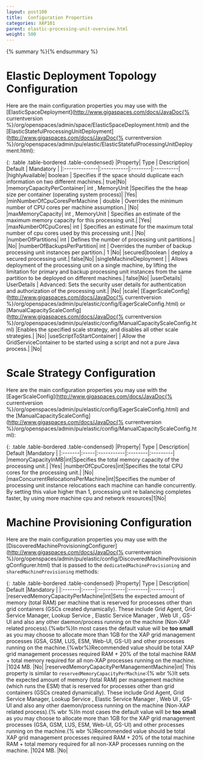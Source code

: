 ```yaml
---
layout: post100
title:  Configuration Properties
categories: XAP101
parent: elastic-processing-unit-overview.html
weight: 500
---
```


{% summary %}{% endsummary %}




# Elastic Deployment Topology Configuration

Here are the main configuration properties you may use with the [ElasticSpaceDeployment](http://www.gigaspaces.com/docs/JavaDoc{% currentversion %}/org/openspaces/admin/space/ElasticSpaceDeployment.html) and the [ElasticStatefulProcessingUnitDeployment](http://www.gigaspaces.com/docs/JavaDoc{% currentversion %}/org/openspaces/admin/pu/elastic/ElasticStatefulProcessingUnitDeployment.html):

{: .table .table-bordered .table-condensed}
|Property| Type | Description| Default | Mandatory |
|:--------------|:-----------|:--------|:----------|
|highlyAvailable| boolean | Specifies if the space should duplicate each information on two different machines.| true|No|
|memoryCapacityPerContainer| int , MemoryUnit |Specifies the the heap size per container (operating system process)| |Yes|
|minNumberOfCpuCoresPerMachine | double  | Overrides the minimum number of CPU cores per machine assumption.| |No|
|maxMemoryCapacity| int , MemoryUnit  | Specifies an estimate of the maximum memory capacity for this processing unit.| |Yes|
|maxNumberOfCpuCores| int | Specifies an estimate for the maximum total number of cpu cores used by this processing unit.| |No|
|numberOfPartitions| int | Defines the number of processing unit partitions.| |No|
|numberOfBackupsPerPartition| int | Overrides the number of backup processing unit instances per partition.| 1 |No|
|secured|boolean | deploy a secured processing unit.| false|No|
|singleMachineDeployment | | Allows deployment of the processing unit on a single machine, by lifting the limitation for primary and backup processing unit instances from the same partition to be deployed on different machines.| false|No|
|userDetails| UserDetails | Advanced: Sets the security user details for authentication and authorization of the processing unit.| |No|
|scale| [EagerScaleConfig](http://www.gigaspaces.com/docs/JavaDoc{% currentversion %}/org/openspaces/admin/pu/elastic/config/EagerScaleConfig.html) or [ManualCapacityScaleConfig](http://www.gigaspaces.com/docs/JavaDoc{% currentversion %}/org/openspaces/admin/pu/elastic/config/ManualCapacityScaleConfig.html) |Enables the specified scale strategy, and disables all other scale strategies.| |No|
|useScriptToStartContainer| | Allow the GridServiceContainer to be started using a script and not a pure Java process.| |No|

# Scale Strategy Configuration

Here are the main configuration properties you may use with the [EagerScaleConfig](http://www.gigaspaces.com/docs/JavaDoc{% currentversion %}/org/openspaces/admin/pu/elastic/config/EagerScaleConfig.html) and the [ManualCapacityScaleConfig](http://www.gigaspaces.com/docs/JavaDoc{% currentversion %}/org/openspaces/admin/pu/elastic/config/ManualCapacityScaleConfig.html):

{: .table .table-bordered .table-condensed}
|Property| Type | Description| Default |Mandatory |
|:-------|:-----|:-----------|:--------|:---------|
|memoryCapacityInMB|int|Specifies the total memory capacity of the processing unit.| |Yes|
|numberOfCpuCores|int|Specifies the total CPU cores for the processing unit.| |No|
|maxConcurrentRelocationsPerMachine|int|Specifies the number of processing unit instance relocations each machine can handle concurrently. By setting this value higher than 1, processing unit re balancing completes faster, by using more machine cpu and network resources|1|No|


# Machine Provisioning Configuration

Here are the main configuration properties you may use with the [DiscoveredMachineProvisioningConfigurer](http://www.gigaspaces.com/docs/JavaDoc{% currentversion %}/org/openspaces/admin/pu/elastic/config/DiscoveredMachineProvisioningConfigurer.html) that is passed to the `dedicatedMachineProvisioning` and `sharedMachineProvisioning` methods:

{: .table .table-bordered .table-condensed}
|Property| Type | Description| Default |Mandatory |
|:-------|:-----|:-----------|:--------|:---------|
|reservedMemoryCapacityPerMachine|int|Sets the expected amount of memory (total RAM) per machine that is reserved for processes other than grid containers (GSCs created dynamically). These include Grid Agent, Grid Service Manager, Lookup Service , Elastic Service  Manager , Web UI , GS-UI and also any other daemon/process running on the machine (Non-XAP related process).{%wbr%}In most cases the default value will be **too small** as you may choose to allocate more than 1GB for the XAP grid management processes (GSA, GSM, LUS, ESM, Web-UI, GS-UI) and other processes running on the machine.{%wbr%}Recommended value should be total XAP grid management processes required RAM + 20% of the total machine RAM + total memory required for all non-XAP processes running on the machine.   |1024 MB.  |No|
|reservedMemoryCapacityPerManagementMachine|int| This property is similar to `reservedMemoryCapacityPerMachine`:{% wbr %}It sets the expected amount of memory (total RAM) per management machine (which runs the ESM) that is reserved for processes other than grid containers (GSCs created dynamically). These include Grid Agent, Grid Service Manager, Lookup Service , Elastic Service  Manager , Web UI , GS-UI and also any other daemon/process running on the machine (Non-XAP related process).{% wbr %}In most cases the default value will be **too small** as you may choose to allocate more than 1GB for the XAP grid management processes (GSA, GSM, LUS, ESM, Web-UI, GS-UI) and other processes running on the machine.{% wbr %}Recommended value should be total XAP grid management processes required RAM + 20% of the total machine RAM + total memory required for all non-XAP processes running on the machine.   |1024 MB.  |No|

